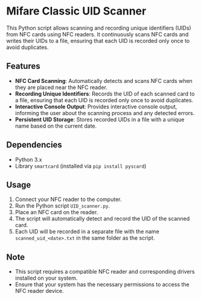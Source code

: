 # Mifare Classic UID Scanner

This Python script allows scanning and recording unique identifiers (UIDs) from NFC cards using NFC readers. It continuously scans NFC cards and writes their UIDs to a file, ensuring that each UID is recorded only once to avoid duplicates.

## Features

- **NFC Card Scanning**: Automatically detects and scans NFC cards when they are placed near the NFC reader.
- **Recording Unique Identifiers**: Records the UID of each scanned card to a file, ensuring that each UID is recorded only once to avoid duplicates.
- **Interactive Console Output**: Provides interactive console output, informing the user about the scanning process and any detected errors.
- **Persistent UID Storage**: Stores recorded UIDs in a file with a unique name based on the current date.

## Dependencies

- Python 3.x
- Library `smartcard` (installed via `pip install pyscard`)

## Usage

1. Connect your NFC reader to the computer.
2. Run the Python script `UID_scanner.py`.
3. Place an NFC card on the reader.
4. The script will automatically detect and record the UID of the scanned card.
5. Each UID will be recorded in a separate file with the name `scanned_uid_<date>.txt` in the same folder as the script.

## Note

- This script requires a compatible NFC reader and corresponding drivers installed on your system.
- Ensure that your system has the necessary permissions to access the NFC reader device.

